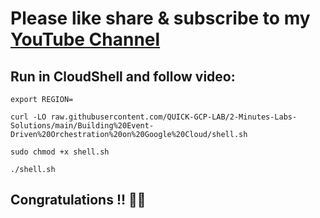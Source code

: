 # Please like share & subscribe to my [YouTube Channel](https://www.youtube.com/@QuickSolutionArcade)

## Run in CloudShell and follow video:
```
export REGION=
```
```
curl -LO raw.githubusercontent.com/QUICK-GCP-LAB/2-Minutes-Labs-Solutions/main/Building%20Event-Driven%20Orchestration%20on%20Google%20Cloud/shell.sh

sudo chmod +x shell.sh

./shell.sh
```

## Congratulations !! 🎉🎉
